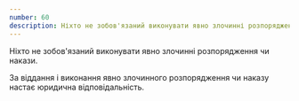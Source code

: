 ```yaml
---
number: 60
description: Ніхто не зобов'язаний виконувати явно злочинні розпорядження чи накази. За віддання і виконання явно злочинного розпорядження чи наказу настає юридична відповідальність.
---
```


Ніхто не зобов'язаний виконувати явно злочинні розпорядження чи накази.

За віддання і виконання явно злочинного розпорядження чи наказу настає юридична відповідальність.
